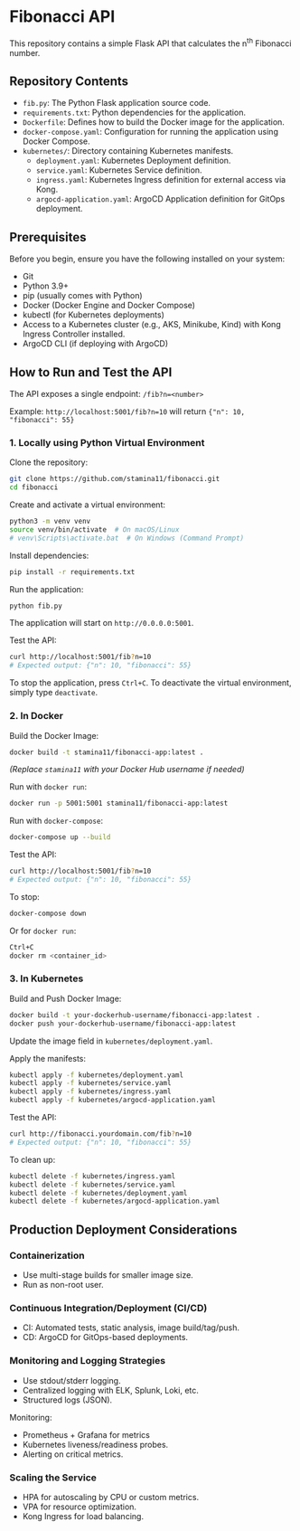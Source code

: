 
# Fibonacci API

This repository contains a simple Flask API that calculates the n<sup>th</sup> Fibonacci number.

## Repository Contents

- `fib.py`: The Python Flask application source code.
- `requirements.txt`: Python dependencies for the application.
- `Dockerfile`: Defines how to build the Docker image for the application.
- `docker-compose.yaml`: Configuration for running the application using Docker Compose.
- `kubernetes/`: Directory containing Kubernetes manifests.
  - `deployment.yaml`: Kubernetes Deployment definition.
  - `service.yaml`: Kubernetes Service definition.
  - `ingress.yaml`: Kubernetes Ingress definition for external access via Kong.
  - `argocd-application.yaml`: ArgoCD Application definition for GitOps deployment.

## Prerequisites

Before you begin, ensure you have the following installed on your system:

- Git
- Python 3.9+
- pip (usually comes with Python)
- Docker (Docker Engine and Docker Compose)
- kubectl (for Kubernetes deployments)
- Access to a Kubernetes cluster (e.g., AKS, Minikube, Kind) with Kong Ingress Controller installed.
- ArgoCD CLI (if deploying with ArgoCD)

## How to Run and Test the API

The API exposes a single endpoint: `/fib?n=<number>`

Example: `http://localhost:5001/fib?n=10` will return `{"n": 10, "fibonacci": 55}`

### 1. Locally using Python Virtual Environment

Clone the repository:

```bash
git clone https://github.com/stamina11/fibonacci.git
cd fibonacci
```


Create and activate a virtual environment:

```bash
python3 -m venv venv
source venv/bin/activate  # On macOS/Linux
# venv\Scripts\activate.bat  # On Windows (Command Prompt)
```

Install dependencies:

```bash
pip install -r requirements.txt
```

Run the application:

```bash
python fib.py
```

The application will start on `http://0.0.0.0:5001`.

Test the API:

```bash
curl http://localhost:5001/fib?n=10
# Expected output: {"n": 10, "fibonacci": 55}
```

To stop the application, press `Ctrl+C`.
To deactivate the virtual environment, simply type `deactivate`.

### 2. In Docker

Build the Docker Image:

```bash
docker build -t stamina11/fibonacci-app:latest .
```

*(Replace `stamina11` with your Docker Hub username if needed)*

Run with `docker run`:

```bash
docker run -p 5001:5001 stamina11/fibonacci-app:latest
```

Run with `docker-compose`:

```bash
docker-compose up --build
```

Test the API:

```bash
curl http://localhost:5001/fib?n=10
# Expected output: {"n": 10, "fibonacci": 55}
```

To stop:

```bash
docker-compose down
```

Or for `docker run`:

```bash
Ctrl+C
docker rm <container_id>
```

### 3. In Kubernetes

Build and Push Docker Image:

```bash
docker build -t your-dockerhub-username/fibonacci-app:latest .
docker push your-dockerhub-username/fibonacci-app:latest
```

Update the image field in `kubernetes/deployment.yaml`.

Apply the manifests:

```bash
kubectl apply -f kubernetes/deployment.yaml
kubectl apply -f kubernetes/service.yaml
kubectl apply -f kubernetes/ingress.yaml
kubectl apply -f kubernetes/argocd-application.yaml
```

Test the API:

```bash
curl http://fibonacci.yourdomain.com/fib?n=10
# Expected output: {"n": 10, "fibonacci": 55}
```

To clean up:

```bash
kubectl delete -f kubernetes/ingress.yaml
kubectl delete -f kubernetes/service.yaml
kubectl delete -f kubernetes/deployment.yaml
kubectl delete -f kubernetes/argocd-application.yaml
```

## Production Deployment Considerations

### Containerization

- Use multi-stage builds for smaller image size.
- Run as non-root user.

### Continuous Integration/Deployment (CI/CD)

- CI: Automated tests, static analysis, image build/tag/push.
- CD: ArgoCD for GitOps-based deployments.

### Monitoring and Logging Strategies

- Use stdout/stderr logging.
- Centralized logging with ELK, Splunk, Loki, etc.
- Structured logs (JSON).

Monitoring:

- Prometheus + Grafana for metrics
- Kubernetes liveness/readiness probes.
- Alerting on critical metrics.

### Scaling the Service

- HPA for autoscaling by CPU or custom metrics.
- VPA for resource optimization.
- Kong Ingress for load balancing.
